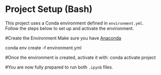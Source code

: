 # Project Setup (Bash)

This project uses a Conda environment defined in `environment.yml`.  
Follow the steps below to set up and activate the environment.


#Create the Environment
Make sure you have [Anaconda](https://www.anaconda.com/)

conda env create -f environment.yml



#Once the environment is created, activate it with:
conda activate project


#You are now fully prepared to run both `.ipynb` files.



